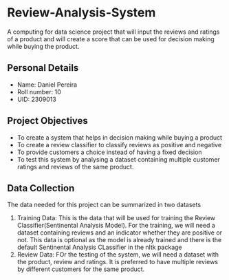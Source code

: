 <h1>Review-Analysis-System</h1>
<p>A computing for data science project that will input the reviews and ratings of a product and will create a score that can be used for decision making while buying the product.</p>

<h2>Personal Details</h2>
<ul>
  <li>Name: Daniel Pereira</li>
  <li>Roll number: 10</li>
  <li>UID: 2309013</li>
</ul>

<h2>Project Objectives</h2>
<ul>
  <li>To create a system that helps in decision making while buying a product</li>
  <li>To create a review classifier to classify reviews as positive and negative</li>
  <li>To provide customers a choice instead of having a fixed decision</li>
  <li>To test this system by analysing a dataset containing multiple customer ratings and reviews of the same product.</li>
</ul>
<h2>Data Collection</h2>
<p>The data needed for this project can be summarized in two datasets</p>
<ol>
  <li>Training Data: This is the data that will be used for training the Review Classifier(Sentinental Analysis Model). For the training, we will need a dataset containing reviews and an indicator whether they are positive or not. This data is optional as the model is already trained and there is the default Sentinental Analysis CLassifier in the nltk package</li>
  <li>Review Data: FOr the testing of the system, we will need a dataset with the product, review and ratings. It is preferred to have multiple reviews by different customers for the same product. </li>
</ol>
